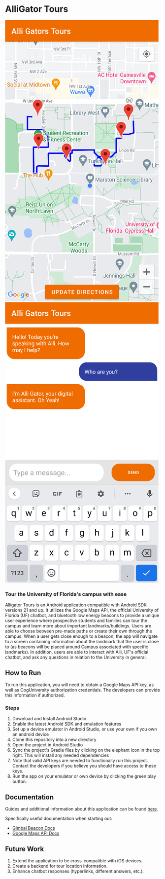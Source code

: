 # AlliGator Tours

![Tour Map](https://github.com/ChrisCJFern/AlliGators/blob/main/pictures/map.png)
![Tour Chatbot](https://github.com/ChrisCJFern/AlliGators/blob/main/pictures/chatbot.png)

### Tour the University of Florida's campus with ease 

Alligator Tours is an Android application compatible with Android SDK versions 21 and up. It utilizes the Google Maps API, the official University of Florida (UF) chatbot, and bluetooth low energy beacons to provide a unique user experience where prospective students and families can tour the campus and learn more about important landmarks/buildings. Users are able to choose between pre-made paths or create their own through the campus. When a user gets close enough to a beacon, the app will navigate to a screen containing information about the landmark that the user is close to (as beacons will be placed around Campus associated with specific landmarks). In addition, users are able to interact with Alli, UF's official chatbot, and ask any questions in relation to the University in general.

## How to Run
To run this application, you will need to obtain a Google Maps API key, as well as CogUniversity authorization credentials. The developers can provide this information if authorized.
### Steps
<ol>
<li>Download and Install Android Studio</li>
<li>Enable the latest Android SDK and emulation features</li>
<li>Set up a device emulator in Android Studio, or use your own if you own an android device</li>
<li>Clone this repository into a new directory</li>
<li>Open the project in Android Studio</li>
<li>Sync the project's Gradle files by clicking on the elephant icon in the top right. This will install any needed dependencies</li>
<li>Note that valid API keys are needed to functionally run this project. Contact the developers if you believe you should have access to these keys.</li>
<li>Run the app on your emulator or own device by clicking the green play button.</li>
</ol>

## Documentation 

Guides and additional information about this application can be found [here](https://github.com/ChrisCJFern/AlliGators/blob/main/documentation/productionrelease.md).

Specifically useful documentation when starting out:

- [Gimbal Beacon Docs](https://docs.gimbal.com/android/v4/devguide.html)
- [Google Maps API Docs](https://developers.google.com/maps/documentation)


## Future Work
<ol>
  <li>Extend the application to be cross-compatible with iOS devices.</li>
  <li>Create a backend for tour location information.</li>
  <li>Enhance chatbot responses (hyperlinks, different answers, etc.).</li>
</ol>

